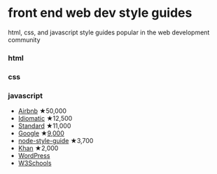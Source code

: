 # front end web dev style guides
html, css, and javascript style guides popular in the web development community

### html

### css

### javascript
- [Airbnb](https://github.com/airbnb/javascript) ★50,000
- [Idiomatic](https://github.com/rwaldron/idiomatic.js/) ★12,500
- [Standard](https://github.com/feross/standard) ★11,000
- [Google](https://google.github.io/styleguide/jsguide.html) ★[9,000](https://github.com/google/styleguide )
- [node-style-guide](https://github.com/felixge/node-style-guide) ★3,700
- [Khan](https://github.com/Khan/style-guides/blob/master/style/javascript.md) ★2,000
- [WordPress](https://make.wordpress.org/core/handbook/best-practices/coding-standards/javascript/)
- [W3Schools](https://www.w3schools.com/js/js_conventions.asp)
